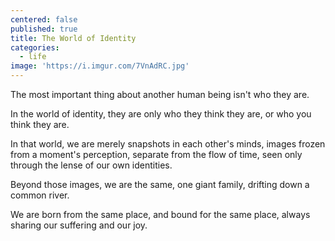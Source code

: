 ```yaml
---
centered: false
published: true
title: The World of Identity
categories:
  - life
image: 'https://i.imgur.com/7VnAdRC.jpg'
---
```

The most important thing
about another human being
isn't who they are.

In the world of identity,
they are only
who they think they are,
or who you think they are.

In that world,
we are merely snapshots
in each other's minds,
images frozen 
from a moment's perception,
separate from the flow of time,
seen only through the lense
of our own identities.

Beyond those images,
we are the same,
one giant family,
drifting down 
a common river.

We are born 
from the same place,
and bound 
for the same place,
always sharing 
our suffering
and our joy.


